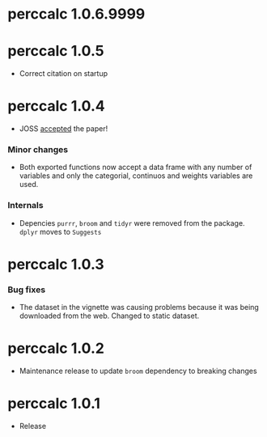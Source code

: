 # perccalc 1.0.6.9999

# perccalc 1.0.5

* Correct citation on startup

# perccalc 1.0.4

* JOSS [accepted](https://joss.theoj.org/papers/10.21105/joss.01796) the paper!

### Minor changes
* Both exported functions now accept a data frame with any number of variables and only the categorial, continuos and weights variables are used.

### Internals

* Depencies `purrr`, `broom` and  `tidyr` were removed from the package. `dplyr` moves to `Suggests`

# perccalc 1.0.3

### Bug fixes

- The dataset in the vignette was causing problems because it was being downloaded from the web. Changed to static dataset.

# perccalc 1.0.2

* Maintenance release to update `broom` dependency to breaking changes

# perccalc 1.0.1

* Release
